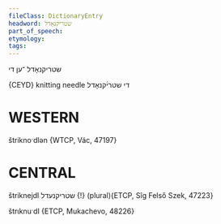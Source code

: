 ```yaml
---
fileClass: DictionaryEntry
headword: שטריקנאָדל
part_of_speech: 
etymology: 
tags: 
---
```

שטריקנאָדל
־ען
די

{CEYD}
knitting needle די שטרי֜קנאָדל

WESTERN
========

štriknoˑdlən {WTCP, Vác, 47197}

CENTRAL
========

štriknejdl שטריקנעדל {!} (plural){ETCP, Sîg Felső Szek, 47223}

štrɩknuˑdl {ETCP, Mukachevo, 48226}

